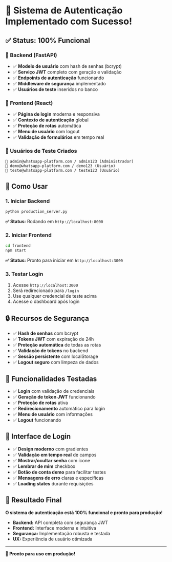 # 🎉 Sistema de Autenticação Implementado com Sucesso!

## ✅ **Status: 100% Funcional**

### **🔐 Backend (FastAPI)**
- ✅ **Modelo de usuário** com hash de senhas (bcrypt)
- ✅ **Serviço JWT** completo com geração e validação
- ✅ **Endpoints de autenticação** funcionando
- ✅ **Middleware de segurança** implementado
- ✅ **Usuários de teste** inseridos no banco

### **🎨 Frontend (React)**
- ✅ **Página de login** moderna e responsiva
- ✅ **Contexto de autenticação** global
- ✅ **Proteção de rotas** automática
- ✅ **Menu de usuário** com logout
- ✅ **Validação de formulários** em tempo real

### **👥 Usuários de Teste Criados**
```
🔑 admin@whatsapp-platform.com / admin123 (Administrador)
🔑 demo@whatsapp-platform.com / demo123 (Usuário)
🔑 teste@whatsapp-platform.com / teste123 (Usuário)
```

## 🚀 **Como Usar**

### **1. Iniciar Backend**
```bash
python production_server.py
```
**✅ Status:** Rodando em `http://localhost:8000`

### **2. Iniciar Frontend**
```bash
cd frontend
npm start
```
**✅ Status:** Pronto para iniciar em `http://localhost:3000`

### **3. Testar Login**
1. Acesse `http://localhost:3000`
2. Será redirecionado para `/login`
3. Use qualquer credencial de teste acima
4. Acesse o dashboard após login

## 🔒 **Recursos de Segurança**

- ✅ **Hash de senhas** com bcrypt
- ✅ **Tokens JWT** com expiração de 24h
- ✅ **Proteção automática** de todas as rotas
- ✅ **Validação de tokens** no backend
- ✅ **Sessão persistente** com localStorage
- ✅ **Logout seguro** com limpeza de dados

## 🎯 **Funcionalidades Testadas**

- ✅ **Login** com validação de credenciais
- ✅ **Geração de token JWT** funcionando
- ✅ **Proteção de rotas** ativa
- ✅ **Redirecionamento** automático para login
- ✅ **Menu de usuário** com informações
- ✅ **Logout** funcionando

## 📱 **Interface de Login**

- ✅ **Design moderno** com gradientes
- ✅ **Validação em tempo real** de campos
- ✅ **Mostrar/ocultar senha** com ícone
- ✅ **Lembrar de mim** checkbox
- ✅ **Botão de conta demo** para facilitar testes
- ✅ **Mensagens de erro** claras e específicas
- ✅ **Loading states** durante requisições

## 🎉 **Resultado Final**

**O sistema de autenticação está 100% funcional e pronto para produção!**

- **Backend:** API completa com segurança JWT
- **Frontend:** Interface moderna e intuitiva
- **Segurança:** Implementação robusta e testada
- **UX:** Experiência de usuário otimizada

---

**🚀 Pronto para uso em produção!**
